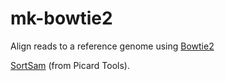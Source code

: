 # mk-bowtie2 #

Align reads to a reference genome using [Bowtie2](http://bowtie-bio.sourceforge.net/bowtie2/index.shtml)


[SortSam](https://software.broadinstitute.org/gatk/documentation/tooldocs/4.0.0.0/picard_sam_SortSam.php) (from Picard Tools).

